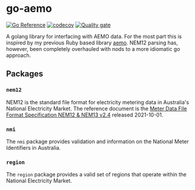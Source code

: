 # go-aemo

[![Go Reference](https://pkg.go.dev/badge/github.com/jufemaiz/go-aemo.svg)](https://pkg.go.dev/github.com/jufemaiz/go-aemo) [![codecov](https://codecov.io/gh/jufemaiz/go-aemo/branch/main/graph/badge.svg?token=ztfbFyBr3c)](https://codecov.io/gh/jufemaiz/go-aemo) [![Quality gate](https://sonarcloud.io/api/project_badges/quality_gate?project=jufemaiz_go-aemo)](https://sonarcloud.io/summary/new_code?id=jufemaiz_go-aemo)

A golang library for interfacing with AEMO data. For the most part this is inspired
by my previous Ruby based library [aemo](https://github.com/jufemaiz/aemo). NEM12
parsing has, however, been completely overhauled with nods to a more idiomatic go
approach.

## Packages

### `nem12`

NEM12 is the standard file format for electricity metering data in Australia's National
Electricity Market. The reference document is the
[Meter Data File Format Specification NEM12 & NEM13 v2.4](https://aemo.com.au/-/media/files/electricity/nem/retail_and_metering/metering-procedures/2021/mdff-specification-nem12-nem13-v24.pdf?la=en)
released 2021-10-01.

### `nmi`

The `nmi` package provides validation and information on the National Meter Identifiers
in Australia.

### `region`

The `region` package provides a valid set of regions that operate within the National
Electricity Market.
